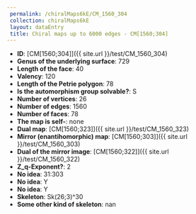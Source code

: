```yaml
--- 
 permalink: /chiralMaps6kE/CM_1560_304 
 collection: chiralMaps6kE
 layout: dataEntry
 title: Chiral maps up to 6000 edges - CM[1560;304]
---
```


- **ID**: [CM[1560;304]]({{ site.url }}/test/CM_1560_304)
- **Genus of the underlying surface**: 729
- **Length of the face**: 40
- **Valency**: 120
- **Length of the Petrie polygon**: 78
- **Is the automorphism group solvable?**: S
- **Number of vertices**: 26
- **Number of edges**: 1560
- **Number of faces**: 78
- **The map is self-**: none
- **Dual map**: [CM[1560;323]]({{ site.url }}/test/CM_1560_323)
- **Mirror (enantihomorphic) map**: [CM[1560;303]]({{ site.url }}/test/CM_1560_303)
- **Dual of the mirror image**: [CM[1560;322]]({{ site.url }}/test/CM_1560_322)
- **Z_q-Exponent?**: 2
- **No idea**:  31:303
- **No idea**: Y
- **No idea**: Y
- **Skeleton**: Sk(26;3)^30
- **Some other kind of skeleton**: nan
